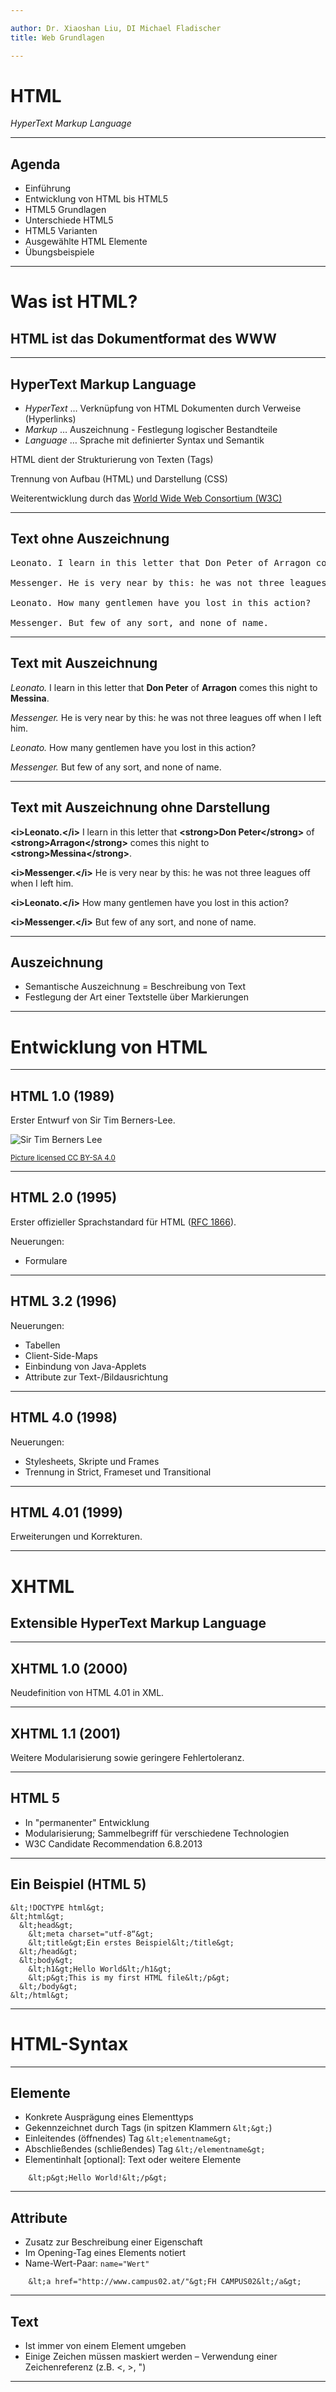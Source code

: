 ```yaml
---

author: Dr. Xiaoshan Liu, DI Michael Fladischer
title: Web Grundlagen

---
```


# HTML

*HyperText Markup Language*

---
## Agenda

 * Einführung
 * Entwicklung von HTML bis HTML5
 * HTML5 Grundlagen
 * Unterschiede HTML5
 * HTML5 Varianten
 * Ausgewählte HTML Elemente
 * Übungsbeispiele

---
# Was ist HTML?

## HTML ist das Dokumentformat des WWW

---
## HyperText Markup Language

 * *HyperText* … Verknüpfung von HTML Dokumenten durch Verweise (Hyperlinks)
 * *Markup* … Auszeichnung - Festlegung logischer Bestandteile
 * *Language* … Sprache mit definierter Syntax und Semantik

HTML dient der Strukturierung von Texten (Tags)

Trennung von Aufbau (HTML) und Darstellung (CSS)

Weiterentwicklung durch das [World Wide Web Consortium (W3C)](http://www.w3.org/)

---
## Text ohne Auszeichnung

<pre>
Leonato. I learn in this letter that Don Peter of Arragon comes this night to Messina.

Messenger. He is very near by this: he was not three leagues off when I left him.

Leonato. How many gentlemen have you lost in this action?

Messenger. But few of any sort, and none of name.
</pre>

---
## Text mit Auszeichnung

<i>Leonato.</i> I learn in this letter that <strong>Don Peter</strong> of
<strong>Arragon</strong> comes this night to <strong>Messina</strong>.

<i>Messenger.</i> He is very near by this: he was not three leagues off when I
left him.

<i>Leonato.</i> How many gentlemen have you lost in this action?

<i>Messenger.</i> But few of any sort, and none of name.

---
## Text mit Auszeichnung ohne Darstellung

**&lt;i&gt;**Leonato.**&lt;/i&gt;** I learn in this letter that **&lt;strong&gt;**Don
Peter**&lt;/strong&gt;** of **&lt;strong&gt;**Arragon**&lt;/strong&gt;** comes this night
to **&lt;strong&gt;**Messina**&lt;/strong&gt;**.

**&lt;i&gt;**Messenger.**&lt;/i&gt;** He is very near by this: he was not three leagues
off when I left him.

**&lt;i&gt;**Leonato.**&lt;/i&gt;** How many gentlemen have you lost in this action?

**&lt;i&gt;**Messenger.**&lt;/i&gt;** But few of any sort, and none of name.

---
## Auszeichnung

* Semantische Auszeichnung = Beschreibung von Text
* Festlegung der Art einer Textstelle über Markierungen

---
# Entwicklung von HTML

---
## HTML 1.0 (1989)

Erster Entwurf von Sir Tim Berners-Lee.

![Sir Tim Berners Lee](images/Sir_Tim_Berners-Lee.jpg)

<small>[Picture licensed CC BY-SA 4.0](https://commons.wikimedia.org/wiki/User:Paulrclarke)</small>

---
##  HTML 2.0 (1995)

Erster offizieller Sprachstandard für HTML ([RFC 1866](http://www.ietf.org/rfc/rfc1866.txt)).

Neuerungen:

* Formulare

---
## HTML 3.2 (1996)


Neuerungen:

* Tabellen
* Client-Side-Maps
* Einbindung von Java-Applets
* Attribute zur Text-/Bildausrichtung

---
## HTML 4.0 (1998)

Neuerungen:

* Stylesheets, Skripte und Frames
* Trennung in Strict, Frameset und Transitional

---
## HTML 4.01 (1999)

Erweiterungen und Korrekturen.


---
# XHTML

## Extensible HyperText Markup Language


---
## XHTML 1.0 (2000)

Neudefinition von HTML 4.01 in XML.

---
## XHTML 1.1 (2001)

Weitere Modularisierung sowie geringere Fehlertoleranz.

---
## HTML 5

* In "permanenter" Entwicklung
* Modularisierung; Sammelbegriff für verschiedene Technologien
* W3C Candidate Recommendation 6.8.2013

---
## Ein Beispiel (HTML 5)

    &lt;!DOCTYPE html&gt;
    &lt;html&gt;
      &lt;head&gt;
        &lt;meta charset="utf-8“&gt;
        &lt;title&gt;Ein erstes Beispiel&lt;/title&gt;
      &lt;/head&gt;
      &lt;body&gt;
        &lt;h1&gt;Hello World&lt;/h1&gt;
        &lt;p&gt;This is my first HTML file&lt;/p&gt;
      &lt;/body&gt;
    &lt;/html&gt;

---
# HTML-Syntax

---
## Elemente

* Konkrete Ausprägung eines Elementtyps
* Gekennzeichnet durch Tags (in spitzen Klammern `&lt;&gt;`)
* Einleitendes (öffnendes) Tag `&lt;elementname&gt;`
* Abschließendes (schließendes) Tag `&lt;/elementname&gt;`
* Elementinhalt [optional]: Text oder weitere Elemente

```
    &lt;p&gt;Hello World!&lt;/p&gt;
```

---
## Attribute

* Zusatz zur Beschreibung einer Eigenschaft
* Im Opening-Tag eines Elements notiert
* Name-Wert-Paar: `name="Wert"`

```
    &lt;a href="http://www.campus02.at/"&gt;FH CAMPUS02&lt;/a&gt;
```

---
## Text

* Ist immer von einem Element umgeben
* Einige Zeichen müssen maskiert werden – Verwendung einer Zeichenreferenz (z.B.  &lt;, &gt;, ")

---


